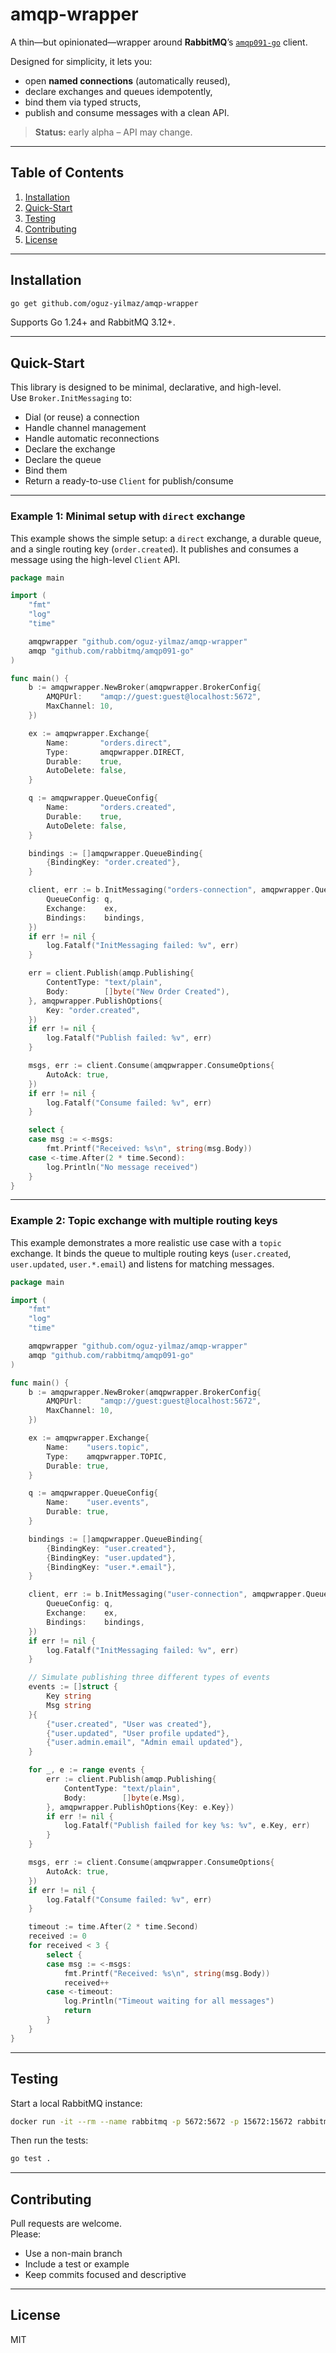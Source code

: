 # amqp-wrapper

A thin—but opinionated—wrapper around **RabbitMQ**’s
[`amqp091-go`](https://github.com/rabbitmq/amqp091-go) client.

Designed for simplicity, it lets you:

- open **named connections** (automatically reused),
- declare exchanges and queues idempotently,
- bind them via typed structs,
- publish and consume messages with a clean API.

> **Status:** early alpha – API may change.

---

## Table of Contents

1. [Installation](#installation)  
2. [Quick-Start](#quick-start)  
3. [Testing](#testing)  
4. [Contributing](#contributing)  
5. [License](#license)

---

## Installation

```bash
go get github.com/oguz-yilmaz/amqp-wrapper
```

Supports Go 1.24+ and RabbitMQ 3.12+.

---

## Quick-Start

This library is designed to be minimal, declarative, and high-level.  
Use `Broker.InitMessaging` to:

- Dial (or reuse) a connection
- Handle channel management
- Handle automatic reconnections
- Declare the exchange
- Declare the queue
- Bind them
- Return a ready-to-use `Client` for publish/consume

---

### Example 1: Minimal setup with `direct` exchange

This example shows the simple setup: a `direct` exchange, a durable queue,
and a single routing key (`order.created`). It publishes and consumes a message
using the high-level `Client` API.

```go
package main

import (
    "fmt"
    "log"
    "time"

    amqpwrapper "github.com/oguz-yilmaz/amqp-wrapper"
    amqp "github.com/rabbitmq/amqp091-go"
)

func main() {
    b := amqpwrapper.NewBroker(amqpwrapper.BrokerConfig{
        AMQPUrl:    "amqp://guest:guest@localhost:5672",
        MaxChannel: 10,
    })

    ex := amqpwrapper.Exchange{
        Name:       "orders.direct",
        Type:       amqpwrapper.DIRECT,
        Durable:    true,
        AutoDelete: false,
    }

    q := amqpwrapper.QueueConfig{
        Name:       "orders.created",
        Durable:    true,
        AutoDelete: false,
    }

    bindings := []amqpwrapper.QueueBinding{
        {BindingKey: "order.created"},
    }

    client, err := b.InitMessaging("orders-connection", amqpwrapper.QueueSetup{
        QueueConfig: q,
        Exchange:    ex,
        Bindings:    bindings,
    })
    if err != nil {
        log.Fatalf("InitMessaging failed: %v", err)
    }

    err = client.Publish(amqp.Publishing{
        ContentType: "text/plain",
        Body:        []byte("New Order Created"),
    }, amqpwrapper.PublishOptions{
        Key: "order.created",
    })
    if err != nil {
        log.Fatalf("Publish failed: %v", err)
    }

    msgs, err := client.Consume(amqpwrapper.ConsumeOptions{
        AutoAck: true,
    })
    if err != nil {
        log.Fatalf("Consume failed: %v", err)
    }

    select {
    case msg := <-msgs:
        fmt.Printf("Received: %s\n", string(msg.Body))
    case <-time.After(2 * time.Second):
        log.Println("No message received")
    }
}
```

---

### Example 2: Topic exchange with multiple routing keys

This example demonstrates a more realistic use case with a `topic` exchange. It
binds the queue to multiple routing keys (`user.created`, `user.updated`,
`user.*.email`) and listens for matching messages.

```go
package main

import (
    "fmt"
    "log"
    "time"

    amqpwrapper "github.com/oguz-yilmaz/amqp-wrapper"
    amqp "github.com/rabbitmq/amqp091-go"
)

func main() {
    b := amqpwrapper.NewBroker(amqpwrapper.BrokerConfig{
        AMQPUrl:    "amqp://guest:guest@localhost:5672",
        MaxChannel: 10,
    })

    ex := amqpwrapper.Exchange{
        Name:    "users.topic",
        Type:    amqpwrapper.TOPIC,
        Durable: true,
    }

    q := amqpwrapper.QueueConfig{
        Name:    "user.events",
        Durable: true,
    }

    bindings := []amqpwrapper.QueueBinding{
        {BindingKey: "user.created"},
        {BindingKey: "user.updated"},
        {BindingKey: "user.*.email"},
    }

    client, err := b.InitMessaging("user-connection", amqpwrapper.QueueSetup{
        QueueConfig: q,
        Exchange:    ex,
        Bindings:    bindings,
    })
    if err != nil {
        log.Fatalf("InitMessaging failed: %v", err)
    }

    // Simulate publishing three different types of events
    events := []struct {
        Key string
        Msg string
    }{
        {"user.created", "User was created"},
        {"user.updated", "User profile updated"},
        {"user.admin.email", "Admin email updated"},
    }

    for _, e := range events {
        err := client.Publish(amqp.Publishing{
            ContentType: "text/plain",
            Body:        []byte(e.Msg),
        }, amqpwrapper.PublishOptions{Key: e.Key})
        if err != nil {
            log.Fatalf("Publish failed for key %s: %v", e.Key, err)
        }
    }

    msgs, err := client.Consume(amqpwrapper.ConsumeOptions{
        AutoAck: true,
    })
    if err != nil {
        log.Fatalf("Consume failed: %v", err)
    }

    timeout := time.After(2 * time.Second)
    received := 0
    for received < 3 {
        select {
        case msg := <-msgs:
            fmt.Printf("Received: %s\n", string(msg.Body))
            received++
        case <-timeout:
            log.Println("Timeout waiting for all messages")
            return
        }
    }
}
```

---

## Testing

Start a local RabbitMQ instance:

```bash
docker run -it --rm --name rabbitmq -p 5672:5672 -p 15672:15672 rabbitmq:3.13-management
```

Then run the tests:

```bash
go test .
```

---

## Contributing

Pull requests are welcome.  
Please:

- Use a non-main branch
- Include a test or example
- Keep commits focused and descriptive

---

## License

MIT
